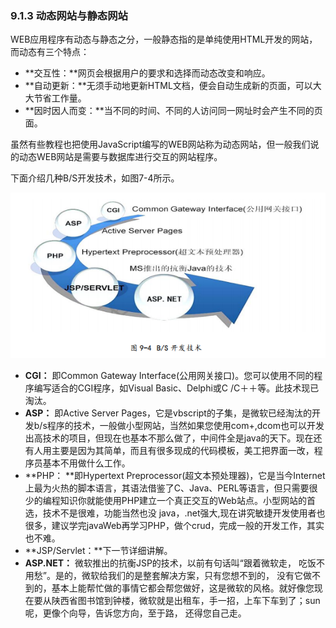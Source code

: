 ### 9.1.3 动态网站与静态网站

WEB应用程序有动态与静态之分，一般静态指的是单纯使用HTML开发的网站，而动态有三个特点：

* **交互性：**网页会根据用户的要求和选择而动态改变和响应。
* **自动更新：**无须手动地更新HTML文档，便会自动生成新的页面，可以大大节省工作量。 
* **因时因人而变：**当不同的时间、不同的人访问同一网址时会产生不同的页面。

虽然有些教程也把使用JavaScript编写的WEB网站称为动态网站，但一般我们说的动态WEB网站是需要与数据库进行交互的网站程序。 

下面介绍几种B/S开发技术，如图7-4所示。

![](/assets/9-4.png)

* **CGI：** 即Common Gateway Interface\(公用网关接口\)。您可以使用不同的程序编写适合的CGI程序，如Visual Basic、Delphi或C /C＋＋等。此技术现已淘汰。
* **ASP：** 即Active Server Pages，它是vbscript的子集，是微软已经淘汰的开发b/s程序的技术，一般做小型网站，当然如果您使用com+,dcom也可以开发出高技术的项目，但现在也基本不那么做了，中间件全是java的天下。现在还有人用主要是因为其简单，而且有很多现成的代码模板，美工把界面一改，程序员基本不用做什么工作。
* **PHP： **即Hypertext Preprocessor\(超文本预处理器\)，它是当今Internet上最为火热的脚本语言，其语法借鉴了C、Java、PERL等语言，但只需要很少的编程知识你就能使用PHP建立一个真正交互的Web站点。小型网站的首选，技术不是很难，功能当然也没 java，.net强大,现在讲究敏捷开发使用者也很多，建议学完javaWeb再学习PHP，做个crud，完成一般的开发工作，其实也不难。
* **JSP/Servlet：**下一节详细讲解。
* **ASP.NET：** 微软推出的抗衡JSP的技术，以前有句话叫“跟着微软走， 吃饭不用愁”。是的，微软给我们的是整套解决方案，只有您想不到的， 没有它做不到的，基本上能帮忙做的事情它都会帮您做好，这是微软的风格。就好像您现在要从陕西省图书馆到钟楼，微软就是出租车，手一招，上车下车到了；sun呢，更像个向导，告诉您方向，至于路， 还得您自己走。





